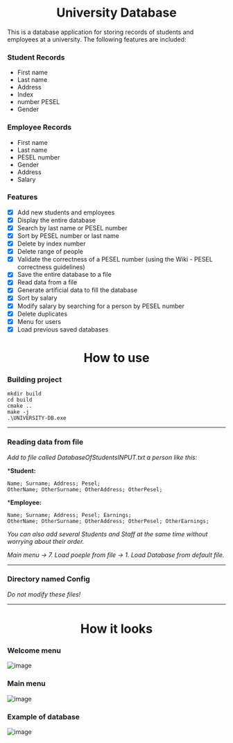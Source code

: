 
<h1 align="center"> University Database </h1>

This is a database application for storing records of students and employees at a university. The following features are included:

### Student Records

 - First name 
 - Last name
 -  Address
 -  Index
 -  number PESEL 
 - Gender

### Employee Records

 - First name 
 - Last name 
 - PESEL number 
 - Gender 
 - Address 
 - Salary

### Features

- [x] Add new students and employees
- [x] Display the entire database
- [x] Search by last name or PESEL number
- [x] Sort by PESEL number or last name
- [x] Delete by index number
- [x] Delete range of people
- [x] Validate the correctness of a PESEL number (using the Wiki - PESEL correctness guidelines)
- [x] Save the entire database to a file
- [x] Read data from a file
- [x] Generate artificial data to fill the database
- [x] Sort by salary
- [x] Modify salary by searching for a person by PESEL number
- [x] Delete duplicates
- [x] Menu for users
- [x] Load previous saved databases

<h1 align="center">How to use</h1>


### Building project
    mkdir build
    cd build
    cmake ..
    make -j
    .\UNIVERSITY-DB.exe
---
### Reading data from file
*Add to file called DatabaseOfStudentsINPUT.txt a person like this:*

***Student:**

    
    Name; Surname; Address; Pesel;
    OtherName; OtherSurname; OtherAddress; OtherPesel;
***Employee:**

    Name; Surname; Address; Pesel; Earnings;
    OtherName; OtherSurname; OtherAddress; OtherPesel; OtherEarnings;
*You can also add several Students and Staff at the same time without worrying about their order.*

*Main menu -> 7. Load poeple from file -> 1. Load Database from default file.*

---
### Directory named Config

*Do not modify these files!*

---
<h1 align="center"> How it looks </h1>

### Welcome menu
![image](https://user-images.githubusercontent.com/85802542/209230961-c7707b53-d761-4372-924b-49497b58a7d8.png)

### Main menu
![image](https://user-images.githubusercontent.com/85802542/209231009-1d9eae05-8763-4e27-a782-5ae51606ffff.png)

### Example of database
![image](https://user-images.githubusercontent.com/85802542/209231036-92c21352-f2a8-4dc0-b331-6a785de8566c.png)
